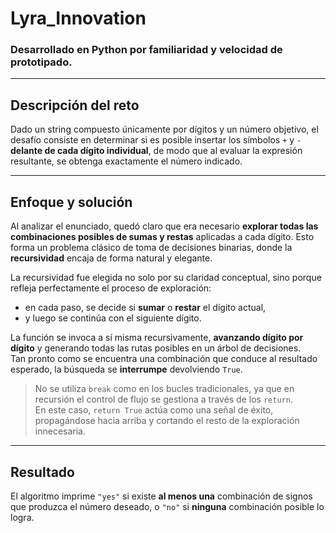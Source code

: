 # Lyra_Innovation

### Desarrollado en **Python** por familiaridad y velocidad de prototipado.

---

## Descripción del reto

Dado un string compuesto únicamente por dígitos y un número objetivo, el desafío consiste en determinar si es posible insertar los símbolos `+` y `-` **delante de cada dígito individual**, de modo que al evaluar la expresión resultante, se obtenga exactamente el número indicado.

---

## Enfoque y solución

Al analizar el enunciado, quedó claro que era necesario **explorar todas las combinaciones posibles de sumas y restas** aplicadas a cada dígito. Esto forma un problema clásico de toma de decisiones binarias, donde la **recursividad** encaja de forma natural y elegante.

La recursividad fue elegida no solo por su claridad conceptual, sino porque refleja perfectamente el proceso de exploración:  
- en cada paso, se decide si **sumar** o **restar** el dígito actual,  
- y luego se continúa con el siguiente dígito.

La función se invoca a sí misma recursivamente, **avanzando dígito por dígito** y generando todas las rutas posibles en un árbol de decisiones.  
Tan pronto como se encuentra una combinación que conduce al resultado esperado, la búsqueda se **interrumpe** devolviendo `True`.

> No se utiliza `break` como en los bucles tradicionales, ya que en recursión el control de flujo se gestiona a través de los `return`.  
> En este caso, `return True` actúa como una señal de éxito, propagándose hacia arriba y cortando el resto de la exploración innecesaria.

---

## Resultado

El algoritmo imprime `"yes"` si existe **al menos una** combinación de signos que produzca el número deseado, o `"no"` si **ninguna** combinación posible lo logra.
